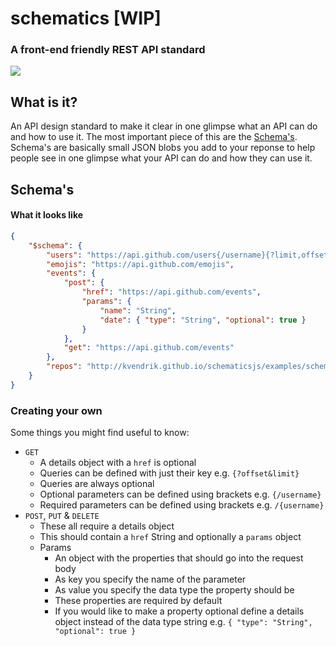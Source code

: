 # schematics [WIP]
### A front-end friendly REST API standard

![](http://data.whicdn.com/images/72152445/large.gif)

## What is it?
An API design standard to make it clear in one glimpse what an API can do and how to use it. The most important piece of this are the [Schema's](#schemas). Schema's are basically small JSON blobs you add to your reponse to help people see in one glimpse what your API can do and how they can use it.

## Schema's

#### What it looks like
```json
{
    "$schema": {
        "users": "https://api.github.com/users{/username}{?limit,offset}",
        "emojis": "https://api.github.com/emojis",
        "events": {
            "post": {
                "href": "https://api.github.com/events",
                "params": {
                    "name": "String",
                    "date": { "type": "String", "optional": true }
                }
            },
            "get": "https://api.github.com/events"
        },
        "repos": "http://kvendrik.github.io/schematicsjs/examples/schema-repos.json"
    }
}
```

### Creating your own
Some things you might find useful to know:

* `GET`
    * A details object with a `href` is optional
    * Queries can be defined with just their key e.g. `{?offset&limit}`
    * Queries are always optional
    * Optional parameters can be defined using brackets e.g. `{/username}`
    * Required parameters can be defined using brackets e.g. `/{username}`
* `POST`, `PUT` & `DELETE`
    * These all require a details object
    * This should contain a `href` String and optionally a `params` object
    * Params
        * An object with the properties that should go into the request body
        * As key you specify the name of the parameter
        * As value you specify the data type the property should be
        * These properties are required by default
        * If you would like to make a property optional define a details object instead of the data type string e.g. `{ "type": "String", "optional": true }`
